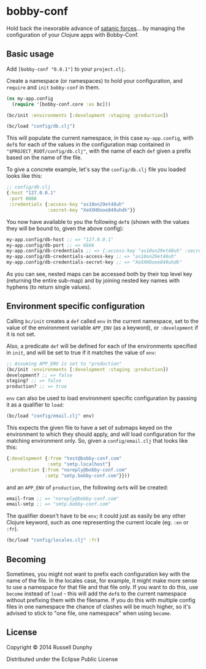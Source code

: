 # bobby-conf

Hold back the inexorable advance of [satanic forces](http://youtu.be/4mRpdbclR34)... by managing the configuration of your Clojure apps with Bobby-Conf.

## Basic usage

Add `[bobby-conf "0.0.1"]` to your `project.clj`.

Create a namespace (or namespaces) to hold your configuration, and `require` and `init` `bobby-conf` in them.

```clojure
(ns my-app.config
  (require '[bobby-conf.core :as bc]))

(bc/init :environments [:development :staging :production])

(bc/load "config/db.clj")
```

This will populate the current namespace, in this case `my-app.config`, with `def`s for each of the values in the configuration map contained in `"$PROJECT_ROOT/config/db.clj"`, with the name of each `def` given a prefix based on the name of the file.

To give a concrete example, let's say the `config/db.clj` file you loaded looks like this:

```clojure
;; config/db.clj
{:host "127.0.0.1"
 :port 6666
 :credentials {:access-key "as10on29et48uh"
               :secret-key "XeXXHOooe849uhdk"}}
```

You now have available to you the following `def`s (shown with the values they will be bound to, given the above config):

```clojure
my-app.config/db-host ;; => "127.0.0.1"
my-app.config/db-port ;; => 6666
my-app.config/db-credentials ;; => {:access-key "as10on29et48uh" :secret-key "XeXXHOooe849uhdk"}
my-app.config/db-credentials-access-key ;; => "as10on29et48uh"
my-app.config/db-credentials-secret-key ;; => "XeXXHOooe849uhdk"
```

As you can see, nested maps can be accessed both by their top level key (returning the entire sub-map) and by joining nested key names with hyphens (to return single values).

## Environment specific configuration

Calling `bc/init` creates a `def` called `env` in the current namespace, set to the value of the environment variable `APP_ENV` (as a keyword), or `:development` if it is not set.

Also, a predicate `def` will be defined for each of the environments specified in `init`, and will be set to true if it matches the value of `env`:

```clojure
;; Assuming APP_ENV is set to "production"
(bc/init :environments [:development :staging :production])
development? ;; => false
staging? ;; => false
production? ;; => true
```

`env` can also be used to load environment specific configuration by passing it as a qualifier to `load`:

```clojure
(bc/load "config/email.clj" env)
```

This expects the given file to have a set of submaps keyed on the environment to which they should apply, and will load configuration for the matching environment only.
So, given a `config/email.clj` that looks like this:

```clojure
{:development {:from "test@bobby-conf.com"
               :smtp "smtp.localhost"}
 :production {:from "noreply@bobby-conf.com"
              :smtp "smtp.bobby-conf.com"}}))
```

and an `APP_ENV` of `production`, the following `def`s will be created:

```clojure
email-from ;; => "noreply@bobby-conf.com"
email-smtp ;; => "smtp.bobby-conf.com"
```

The qualifier doesn't have to be `env`; it could just as easily be any other Clojure keyword, such as one representing the current locale (eg. `:en` or `:fr`).

```clojure
(bc/load "config/locales.clj" :fr)
```

## Becoming

Sometimes, you might not want to prefix each configuration key with the name of the file.
In the locales case, for example, it might make more sense to use a namespace for that file and that file only.
If you want to do this, use `become` instead of `load` - this will add the `def`s to the current namespace without prefixing them with the filename.
If you do this with multiple config files in one namespace the chance of clashes will be much higher, so it's advised to stick to "one file, one namespace" when using `become`.

## License

Copyright © 2014 Russell Dunphy

Distributed under the Eclipse Public License
